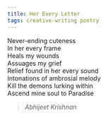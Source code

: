 ```yaml
---
title: Her Every Letter  
tags: creative-writing poetry  
---
```


Never-ending cuteness  
In her every frame  
Heals my wounds  
Assuages my grief  
Relief found in her every sound  
Intonations of ambrosial melody  
Kill the demons lurking within  
Ascend mine soul to Paradise  

> <cite>Abhijeet Krishnan</cite>
